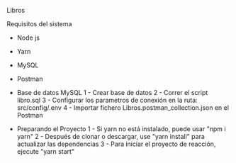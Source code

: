 Libros

Requisitos del sistema

- Node js
- Yarn
- MySQL
- Postman

- Base de datos MySQL
  1 - Crear base de datos
  2 - Correr el script libro.sql
  3 - Configurar los parametros de conexión en la ruta: src/config/.env
  4 - Importar fichero Libros.postman_collection.json en el Postman
  
- Preparando el Proyecto
  1 - Si yarn no está instalado, puede usar "npm i yarn"
  2 - Después de clonar o descargar, use "yarn install" para actualizar las dependencias
  3 - Para iniciar el proyecto de reacción, ejecute "yarn start"
